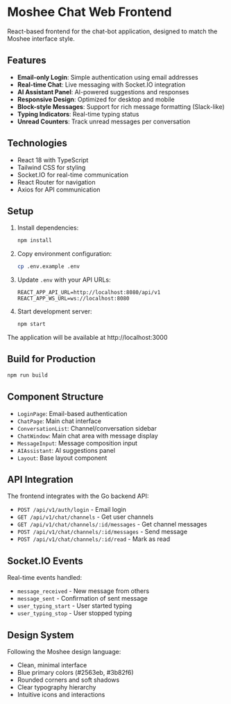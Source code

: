 # Moshee Chat Web Frontend

React-based frontend for the chat-bot application, designed to match the Moshee interface style.

## Features

- **Email-only Login**: Simple authentication using email addresses
- **Real-time Chat**: Live messaging with Socket.IO integration
- **AI Assistant Panel**: AI-powered suggestions and responses
- **Responsive Design**: Optimized for desktop and mobile
- **Block-style Messages**: Support for rich message formatting (Slack-like)
- **Typing Indicators**: Real-time typing status
- **Unread Counters**: Track unread messages per conversation

## Technologies

- React 18 with TypeScript
- Tailwind CSS for styling
- Socket.IO for real-time communication
- React Router for navigation
- Axios for API communication

## Setup

1. Install dependencies:
   ```bash
   npm install
   ```

2. Copy environment configuration:
   ```bash
   cp .env.example .env
   ```

3. Update `.env` with your API URLs:
   ```
   REACT_APP_API_URL=http://localhost:8080/api/v1
   REACT_APP_WS_URL=ws://localhost:8080
   ```

4. Start development server:
   ```bash
   npm start
   ```

The application will be available at http://localhost:3000

## Build for Production

```bash
npm run build
```

## Component Structure

- `LoginPage`: Email-based authentication
- `ChatPage`: Main chat interface
- `ConversationList`: Channel/conversation sidebar
- `ChatWindow`: Main chat area with message display
- `MessageInput`: Message composition input
- `AIAssistant`: AI suggestions panel
- `Layout`: Base layout component

## API Integration

The frontend integrates with the Go backend API:

- `POST /api/v1/auth/login` - Email login
- `GET /api/v1/chat/channels` - Get user channels
- `GET /api/v1/chat/channels/:id/messages` - Get channel messages
- `POST /api/v1/chat/channels/:id/messages` - Send message
- `POST /api/v1/chat/channels/:id/read` - Mark as read

## Socket.IO Events

Real-time events handled:

- `message_received` - New message from others
- `message_sent` - Confirmation of sent message
- `user_typing_start` - User started typing
- `user_typing_stop` - User stopped typing

## Design System

Following the Moshee design language:

- Clean, minimal interface
- Blue primary colors (#2563eb, #3b82f6)
- Rounded corners and soft shadows
- Clear typography hierarchy
- Intuitive icons and interactions